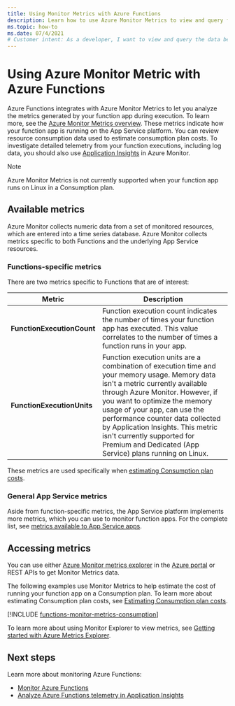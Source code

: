 ```yaml
---
title: Using Monitor Metrics with Azure Functions
description: Learn how to use Azure Monitor Metrics to view and query for Azure Functions telemetry data collected by and stored in Azure Application Insights.
ms.topic: how-to
ms.date: 07/4/2021
# Customer intent: As a developer, I want to view and query the data being collected from my function app so I can know if it's running correctly and to make improvements.
---
```


# Using Azure Monitor Metric with Azure Functions

Azure Functions integrates with Azure Monitor Metrics to let you analyze the metrics generated by your function app during execution. To learn more, see the [Azure Monitor Metrics overview](../azure-monitor/essentials/data-platform-metrics.md). These metrics indicate how your function app is running on the App Service platform. You can review resource consumption data used to estimate consumption plan costs. To investigate detailed telemetry from your function executions, including log data, you should also use [Application Insights](functions-monitoring.md) in Azure Monitor. 

> [!NOTE]
> Azure Monitor Metrics is not currently supported when your function app runs on Linux in a Consumption plan.

## Available metrics

Azure Monitor collects numeric data from a set of monitored resources, which are entered into a time series database. Azure Monitor collects metrics specific to both Functions and the underlying App Service resources.   

### Functions-specific metrics

There are two metrics specific to Functions that are of interest:

| Metric | Description |
| ---- | ---- |
| **FunctionExecutionCount** | Function execution count indicates the number of times your function app has executed. This value correlates to the number of times a function runs in your app. |
| **FunctionExecutionUnits** | Function execution units are a combination of execution time and your memory usage.  Memory data isn't a metric currently available through Azure Monitor. However, if you want to optimize the memory usage of your app, can use the performance counter data collected by Application Insights. This metric isn't currently supported for Premium and Dedicated (App Service) plans running on Linux.|

These metrics are used specifically when [estimating Consumption plan costs](functions-consumption-costs.md). 

### General App Service metrics

Aside from function-specific metrics, the App Service platform implements more metrics, which you can use to monitor function apps. For the complete list, see [metrics available to App Service apps](../app-service/web-sites-monitor.md#understand-metrics).

## Accessing metrics

You can use either [Azure Monitor metrics explorer](../azure-monitor/essentials/metrics-getting-started.md) in the [Azure portal](https://portal.azure.com) or REST APIs to get Monitor Metrics data. 

The following examples use Monitor Metrics to help estimate the cost of running your function app on a Consumption plan. To learn more about estimating Consumption plan costs, see [Estimating Consumption plan costs](functions-consumption-costs.md).

[!INCLUDE [functions-monitor-metrics-consumption](../../includes/functions-monitor-metrics-consumption.md)]  

To learn more about using Monitor Explorer to view metrics, see [Getting started with Azure Metrics Explorer](../azure-monitor/essentials/metrics-getting-started.md).

## Next steps

Learn more about monitoring Azure Functions:

+ [Monitor Azure Functions](functions-monitoring.md)
+ [Analyze Azure Functions telemetry in Application Insights](analyze-telemetry-data.md)
